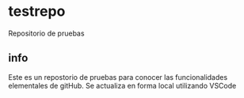 # testrepo
Repositorio de pruebas

## info
Este es un repostorio de pruebas para conocer las funcionalidades elementales de gitHub.
Se actualiza en forma local utilizando VSCode
